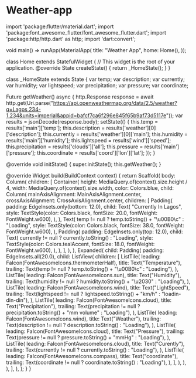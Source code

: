 # Weather-app
import 'package:flutter/material.dart';
import 'package:font_awesome_flutter/font_awesome_flutter.dart';
import 'package:http/http.dart' as http;
import 'dart:convert';

void main() => runApp(MaterialApp(
      title: "Weather App",
      home: Home(),
    ));

class Home extends StatefulWidget {
  // This widget is the root of your application.
  @override
  State<StatefulWidget> createState() {
    return _HomeState();
  }
}

class _HomeState extends State<Home> {
  var temp;
  var description;
  var currently;
  var humidity;
  var lightspeed;
  var precipitation;
  var pressure;
  var coordinate;

  Future getWeather() async {
    http.Response response = await http.get(Uri.parse("https://api.openweathermap.org/data/2.5/weather?q=Lagos,234-1,234&units=imperial&appid=bafcf7ca6f296e845f65b9af73d5117e"));
    var results = jsonDecode(response.body);
    setState(() {
      this.temp = results['main']['temp'];
      this.description = results['weather'][0]['description'];
      this.currently = results['weather'][0]['main'];
      this.humidity = results['main']['humidity'];
      this.lightspeed = results['wind']['speed'];
      this.precipitation = results['clouds']['all'];
      this.pressure = results['main']['pressure'];
      this.coordinate = results['coord']['lon']['lat'];
    });
  }

  @override
  void initState() {
    super.initState();
    this.getWeather();
  }

  @override
  Widget build(BuildContext context) {
    return Scaffold(
      body: Column(
        children: <Widget>[
          Container(
            height: MediaQuery.of(context).size.height / 4,
            width: MediaQuery.of(context).size.width,
            color: Colors.blue,
            child: Column(
              mainAxisAlignment: MainAxisAlignment.center,
              crossAxisAlignment: CrossAxisAlignment.center,
              children: <Widget>[
                Padding(
                  padding: EdgeInsets.only(bottom: 12.0),
                  child: Text(
                    "Currently In Lagos",
                    style: TextStyle(color: Colors.black, fontSize: 20.0, fontWeight: FontWeight.w600),
                  ),
                ),
                Text(
                  temp != null ? temp.toString() + "\u00B0\c" : "Loading",
                  style: TextStyle(color: Colors.black, fontSize: 38.0, fontWeight: FontWeight.w600),
                ),
                Padding(
                  padding: EdgeInsets.only(top: 12.0),
                  child: Text(
                    currently != null ? currently.toString() : "Loading",
                    style: TextStyle(color: Colors.tealAccent, fontSize: 18.0, fontWeight: FontWeight.w600),
                  ),
                ),
              ],
            ),
          ),
          Expanded(
            child: Padding(
              padding: EdgeInsets.all(20.0),
              child: ListView(
                children: <Widget>[
                  ListTile(
                    leading: FaIcon(FontAwesomeIcons.thermometerHalf),
                    title: Text("Temperature"),
                    trailing: Text(temp != null ? temp.toString() + "\u00B0\c" : "Loading"),
                  ),
                  ListTile(
                    leading: FaIcon(FontAwesomeIcons.sun),
                    title: Text("Humidity"),
                    trailing: Text(humidity != null ? humidity.toString() + "\u2030" : "Loading"),
                  ),
                  ListTile(
                    leading: FaIcon(FontAwesomeIcons.wind),
                    title: Text("LightSpeed"),
                    trailing: Text(lightspeed != null ? lightspeed.toString() + "km/h" : "loadin-din-din"),
                  ),
                  ListTile(
                    leading: FaIcon(FontAwesomeIcons.cloud),
                    title: Text("Precipitation"),
                    trailing: Text(precipitation != null ? precipitation.toString() + "mm volume" : "Loading"),
                  ),
                  ListTile(
                    leading: FaIcon(FontAwesomeIcons.wind),
                    title: Text("Weather"),
                    trailing: Text(description != null ? description.toString() : "Loading"),
                  ),
                  ListTile(
                    leading: FaIcon(FontAwesomeIcons.cloud),
                    title: Text("Pressure"),
                    trailing: Text(pressure != null ? pressure.toString() + "mmHg" : "Loading"),
                  ),
                  ListTile(
                    leading: FaIcon(FontAwesomeIcons.cloud),
                    title: Text("Curently"),
                    trailing: Text(currently != null ? currently.toString() : "Loading"),
                  ),
                  ListTile(
                    leading: FaIcon(FontAwesomeIcons.compass),
                    title: Text("coordinate"),
                    trailing: Text(coordinate != null ? coordinate.toString() : "Loading"),
                  ),
                ],
              ),
            ),
          ),
        ],
      ),
    );
  }
}
